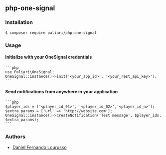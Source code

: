 ## php-one-signal

### Installation
	
	$ composer require paliari/php-one-signal
	
### Usage

#### Initialize with your OneSignal credentials

    ```php
    use Paliari\OneSignal;
    OneSignal::instance()->init('<your_app_id>', '<your_rest_api_key>');
    ```
    
#### Send notifications from anywhere in your application

    ```php
    $player_ids = ['<player_id_01>', '<player_id_02>','<player_id_n>'];
    $extra_params = ['url' => 'http://website.com'];
    OneSignal::instance()->createNotification('Test message', $player_ids, $extra_params);
    ```
    
### Authors

- [Daniel Fernando Lourusso](http://dflourusso.com.br)